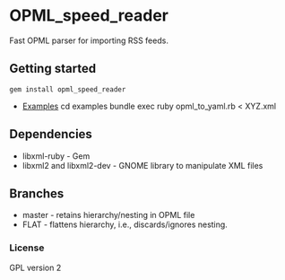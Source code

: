 # OPML_speed_reader

Fast OPML parser for importing RSS feeds.

## Getting started

	gem install opml_speed_reader

- [Examples](http://github.com/AustinBlues/OPML-Speed-Reader/tree/masterexamples)
    cd examples
    bundle exec ruby opml_to_yaml.rb < XYZ.xml

## Dependencies

- libxml-ruby - Gem
- libxml2 and libxml2-dev - GNOME library to manipulate XML files

## Branches
- master - retains hierarchy/nesting in OPML file
- FLAT - flattens hierarchy, i.e., discards/ignores nesting.

### License

GPL version 2
